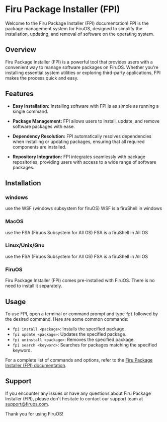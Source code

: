# Firu Package Installer (FPI)

Welcome to the Firu Package Installer (FPI) documentation! FPI is the package management system for FiruOS, designed to simplify the installation, updating, and removal of software on the operating system.

## Overview

Firu Package Installer (FPI) is a powerful tool that provides users with a convenient way to manage software packages on FiruOS. Whether you're installing essential system utilities or exploring third-party applications, FPI makes the process quick and easy.

## Features

- **Easy Installation:** Installing software with FPI is as simple as running a single command.
  
- **Package Management:** FPI allows users to install, update, and remove software packages with ease.
  
- **Dependency Resolution:** FPI automatically resolves dependencies when installing or updating packages, ensuring that all required components are installed.
  
- **Repository Integration:** FPI integrates seamlessly with package repositories, providing users with access to a wide range of software packages.

## Installation
### windows
use the WSF (windows subsystem for firuOS) WSF is a firuShell in windows
### MacOS
use the FSA (Firuos Subsystem for All OS) FSA is a firuShell in All OS
### Linux/Unix/Gnu
use the FSA (Firuos Subsystem for All OS) FSA is a firuShell in All OS
### FiruOS
Firu Package Installer (FPI) comes pre-installed with FiruOS. There is no need to install it separately.

## Usage

To use FPI, open a terminal or command prompt and type `fpi` followed by the desired command. Here are some common commands:

- `fpi install <package>`: Installs the specified package.
- `fpi update <package>`: Updates the specified package.
- `fpi uninstall <package>`: Removes the specified package.
- `fpi search <keyword>`: Searches for packages matching the specified keyword.

For a complete list of commands and options, refer to the [Firu Package Installer (FPI) documentation](doc/FPI).

## Support

If you encounter any issues or have any questions about Firu Package Installer (FPI), please don't hesitate to contact our support team at support@firuos.com.

Thank you for using FiruOS!
